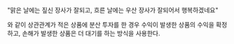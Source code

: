 "맑은 날에는 짚신 장사가 잘되고, 흐른 날에는 우산 장사가 잘되어서 행복하겠네요"

와 같이 상관관계가 적은 상품에 분산 투자를 한 경우 수익이 발생한 상품의 수익을 확정하고, 손해가 발생한 상품은 더 대기를 하는 방식을 사용한다.

